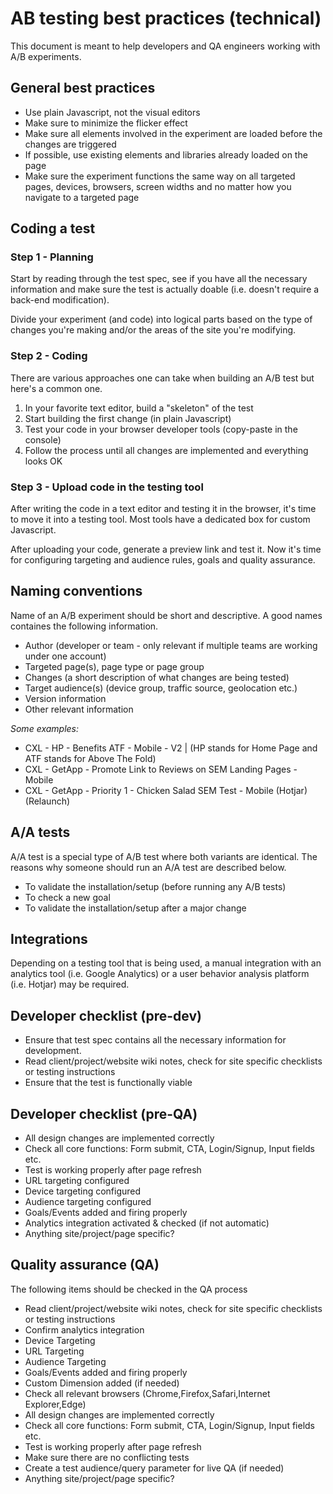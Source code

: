 # AB testing best practices (technical)

This document is meant to help developers and QA engineers working with A/B experiments.

## General best practices

- Use plain Javascript, not the visual editors
- Make sure to minimize the flicker effect
- Make sure all elements involved in the experiment are loaded before the changes are triggered
- If possible, use existing elements and libraries already loaded on the page
- Make sure the experiment functions the same way on all targeted pages, devices, browsers, screen widths and no matter how you navigate to a targeted page

## Coding a test

### Step 1 - Planning

Start by reading through the test spec, see if you have all the necessary information and make sure the test is actually doable (i.e. doesn't require a back-end modification).

Divide your experiment (and code) into logical parts based on the type of changes you're making and/or the areas of the site you're modifying.

### Step 2 - Coding

There are various approaches one can take when building an A/B test but here's a common one.

1. In your favorite text editor, build a "skeleton" of the test
2. Start building the first change (in plain Javascript)
3. Test your code in your browser developer tools (copy-paste in the console)
4. Follow the process until all changes are implemented and everything looks OK

### Step 3 - Upload code in the testing tool

After writing the code in a text editor and testing it in the browser, it's time to move it into a testing tool. Most tools have a dedicated box for custom Javascript.

After uploading your code, generate a preview link and test it. Now it's time for configuring targeting and audience rules, goals and quality assurance.

## Naming conventions

Name of an A/B experiment should be short and descriptive. A good names containes the following information.

- Author (developer or team - only relevant if multiple teams are working under one account)
- Targeted page(s), page type or page group
- Changes (a short description of what changes are being tested)
- Target audience(s) (device group, traffic source, geolocation etc.)
- Version information
- Other relevant information

*Some examples:*

- CXL - HP - Benefits ATF - Mobile - V2 | (HP stands for Home Page and ATF stands for Above The Fold)
- CXL - GetApp - Promote Link to Reviews on SEM Landing Pages - Mobile
- CXL - GetApp - Priority 1 - Chicken Salad SEM Test - Mobile (Hotjar) (Relaunch)

## A/A tests

A/A test is a special type of A/B test where both variants are identical. The reasons why someone should run an A/A test are described below.

- To validate the installation/setup (before running any A/B tests)
- To check a new goal
- To validate the installation/setup after a major change

## Integrations

Depending on a testing tool that is being used, a manual integration with an analytics tool (i.e. Google Analytics) or a user behavior analysis platform (i.e. Hotjar) may be required.

## Developer checklist (pre-dev)

- Ensure that test spec contains all the necessary information for development.
- Read client/project/website wiki notes, check for site specific checklists or testing instructions
- Ensure that the test is functionally viable

## Developer checklist (pre-QA)

- All design changes are implemented correctly
- Check all core functions: Form submit, CTA, Login/Signup, Input fields etc.
- Test is working properly after page refresh
- URL targeting configured
- Device targeting configured
- Audience targeting configured
- Goals/Events added and firing properly
- Analytics integration activated & checked (if not automatic)
- Anything site/project/page specific?

## Quality assurance (QA)

The following items should be checked in the QA process

- Read client/project/website wiki notes, check for site specific checklists or testing instructions
- Confirm analytics integration
- Device Targeting
- URL Targeting
- Audience Targeting
- Goals/Events added and firing properly
- Custom Dimension added (if needed) 
- Check all relevant browsers (Chrome,Firefox,Safari,Internet Explorer,Edge)
- All design changes are implemented correctly
- Check all core functions: Form submit, CTA, Login/Signup, Input fields etc.
- Test is working properly after page refresh
- Make sure there are no conflicting tests
- Create a test audience/query parameter for live QA (if needed)
- Anything site/project/page specific?
